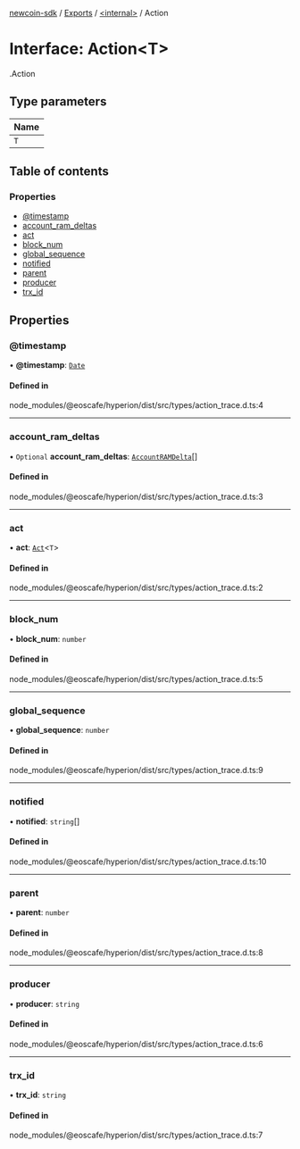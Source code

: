 [newcoin-sdk](../README.md) / [Exports](../modules.md) / [<internal\>](../modules/internal_.md) / Action

# Interface: Action<T\>

[<internal>](../modules/internal_.md).Action

## Type parameters

| Name |
| :------ |
| `T` |

## Table of contents

### Properties

- [@timestamp](internal_.Action.md#@timestamp)
- [account\_ram\_deltas](internal_.Action.md#account_ram_deltas)
- [act](internal_.Action.md#act)
- [block\_num](internal_.Action.md#block_num)
- [global\_sequence](internal_.Action.md#global_sequence)
- [notified](internal_.Action.md#notified)
- [parent](internal_.Action.md#parent)
- [producer](internal_.Action.md#producer)
- [trx\_id](internal_.Action.md#trx_id)

## Properties

### @timestamp

• **@timestamp**: [`Date`](../modules/internal_.md#date)

#### Defined in

node_modules/@eoscafe/hyperion/dist/src/types/action_trace.d.ts:4

___

### account\_ram\_deltas

• `Optional` **account\_ram\_deltas**: [`AccountRAMDelta`](internal_.AccountRAMDelta.md)[]

#### Defined in

node_modules/@eoscafe/hyperion/dist/src/types/action_trace.d.ts:3

___

### act

• **act**: [`Act`](internal_.Act.md)<`T`\>

#### Defined in

node_modules/@eoscafe/hyperion/dist/src/types/action_trace.d.ts:2

___

### block\_num

• **block\_num**: `number`

#### Defined in

node_modules/@eoscafe/hyperion/dist/src/types/action_trace.d.ts:5

___

### global\_sequence

• **global\_sequence**: `number`

#### Defined in

node_modules/@eoscafe/hyperion/dist/src/types/action_trace.d.ts:9

___

### notified

• **notified**: `string`[]

#### Defined in

node_modules/@eoscafe/hyperion/dist/src/types/action_trace.d.ts:10

___

### parent

• **parent**: `number`

#### Defined in

node_modules/@eoscafe/hyperion/dist/src/types/action_trace.d.ts:8

___

### producer

• **producer**: `string`

#### Defined in

node_modules/@eoscafe/hyperion/dist/src/types/action_trace.d.ts:6

___

### trx\_id

• **trx\_id**: `string`

#### Defined in

node_modules/@eoscafe/hyperion/dist/src/types/action_trace.d.ts:7

